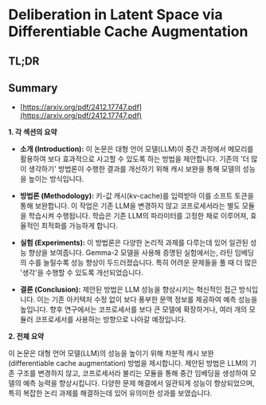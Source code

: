 # Deliberation in Latent Space via Differentiable Cache Augmentation
## TL;DR
## Summary
- [https://arxiv.org/pdf/2412.17747.pdf](https://arxiv.org/pdf/2412.17747.pdf)

**1. 각 섹션의 요약**

- **소개 (Introduction):**
  이 논문은 대형 언어 모델(LLM)이 중간 과정에서 메모리를 활용하여 보다 효과적으로 사고할 수 있도록 하는 방법을 제안합니다. 기존의 '더 많이 생각하기' 방법론이 수행한 결과를 개선하기 위해 캐시 보완을 통해 모델의 성능을 높이는 방식입니다.

- **방법론 (Methodology):**
  키-값 캐시(kv-cache)를 입력받아 이를 소프트 토큰을 통해 보완합니다. 이 작업은 기존 LLM을 변경하지 않고 코프로세서라는 별도 모듈을 학습시켜 수행됩니다. 학습은 기존 LLM의 파라미터를 고정한 채로 이루어져, 효율적인 최적화를 가능하게 합니다.

- **실험 (Experiments):**
  이 방법론은 다양한 논리적 과제를 다루는데 있어 일관된 성능 향상을 보여줍니다. Gemma-2 모델을 사용해 증명된 실험에서는, 라틴 임베딩의 수를 늘릴수록 성능 향상이 두드러졌습니다. 특히 어려운 문제들을 풀 때 더 많은 '생각'을 수행할 수 있도록 개선되었습니다.

- **결론 (Conclusion):**
  제안된 방법은 LLM 성능을 향상시키는 혁신적인 접근 방식입니다. 이는 기존 아키텍처 수정 없이 보다 풍부한 문맥 정보를 제공하여 예측 성능을 높입니다. 향후 연구에서는 코프로세서를 보다 큰 모델에 확장하거나, 여러 개의 모듈러 코프로세서를 사용하는 방향으로 나아갈 예정입니다.

**2. 전체 요약**

이 논문은 대형 언어 모델(LLM)의 성능을 높이기 위해 차분적 캐시 보완(differentiable cache augmentation) 방법을 제시합니다. 제안된 방법은 LLM의 기존 구조를 변경하지 않고, 코프로세서라 불리는 모듈을 통해 중간 임베딩을 생성하여 모델의 예측 능력을 향상시킵니다. 다양한 문제 해결에서 일관되게 성능이 향상되었으며, 특히 복잡한 논리 과제를 해결하는데 있어 유의미한 성과를 보였습니다.
